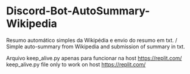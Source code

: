 # Discord-Bot-AutoSummary-Wikipedia
Resumo automático simples da Wikipédia e envio do resumo em txt. / Simple auto-summary from Wikipedia and submission of summary in txt.

Arquivo keep_alive.py apenas para funcionar na host https://replit.com/
keep_alive.py file only to work on host https://replit.com/
